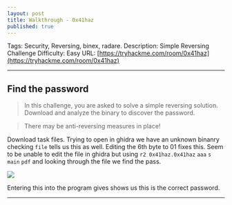 ```yaml
---
layout: post
title: Walkthrough - 0x41haz
published: true
---
```


Tags: Security, Reversing, binex, radare.
Description: Simple Reversing Challenge
Difficulty: Easy
URL: [https://tryhackme.com/room/0x41haz](https://tryhackme.com/room/0x41haz)

* * *

## Find the password

> In this challenge, you are asked to solve a simple reversing solution. Download and analyze the binary to discover the password.

> There may be anti-reversing measures in place!

Download task files. Trying to open in ghidra we have an unknown binanry checking `file` tells us this as well. Editing the 6th byte to 01 fixes this. Seem to be unable to edit the file in ghidra but using  `r2 0x41haz.0x41haz` `aaa` `s main` `pdf` and looking through the file we find the pass.

![](/assets/0x41haz01.png)

Entering this into the program gives shows us this is the correct password.
* * * 


